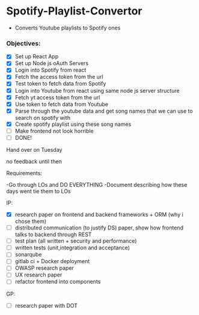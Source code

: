 # Spotify-Playlist-Convertor
 - Converts Youtube playlists to Spotify ones


### Objectives:
 - [x] Set up React App
 - [x] Set up Node js oAuth Servers
 - [x] Login into Spotify from react
 - [x] Fetch the access token from the url
 - [x] Test token to fetch data from Spotify
 - [x] Login into Youtube from react using same node js server structure
 - [x] Fetch yt access token from the url
 - [x] Use token to fetch data from Youtube
 - [x] Parse through the youtube data and get song names that we can use to search on spotify with
 - [x] Create spotify playlist using these song names
 - [ ] Make frontend not look horrible
 - [ ] DONE!

Hand over on Tuesday

no feedback until then

Requirements:

-Go through LOs and DO EVERYTHING
-Document describing how these days went tie them to LOs

IP:
- [x] research paper on frontend and backend frameworks + ORM (why i chose them)
- [ ] distributed communication (to justify DS) paper, show how frontend talks
to backend through REST
- [ ] test plan (all written + security and performance)
- [ ] written tests (unit,integration and acceptance)
- [ ] sonarqube
- [ ] gitlab ci + Docker deployment
- [ ] OWASP research paper
- [ ] UX research paper
- [ ] refactor frontend into components

GP:
- [ ] research paper with DOT